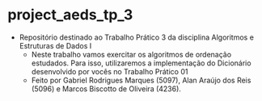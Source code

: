 # project_aeds_tp_3
+ Repositório destinado ao Trabalho Prático 3 da disciplina Algoritmos e Estruturas de Dados I
    - Neste trabalho vamos exercitar os algoritmos de ordenação estudados. Para isso,
utilizaremos a implementação do Dicionário desenvolvido por vocês no Trabalho Prático 01
    - Feito por Gabriel Rodrigues Marques (5097), Alan Araújo dos Reis (5096) e Marcos Biscotto de Oliveira (4236).